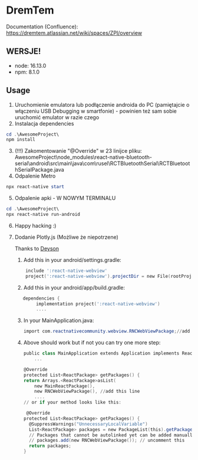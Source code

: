 # DremTem

Documentation (Confluence): https://dremtem.atlassian.net/wiki/spaces/ZPI/overview

## WERSJE!

-   node: 16.13.0
-   npm: 8.1.0

## Usage

1. Uruchomienie emulatora lub podłączenie androida do PC (pamiętajcie o włączeniu USB Debugging w smartfonie) - powinien też sam sobie uruchomić emulator w razie czego
2. Instalacja dependencies

```powershell
cd .\AwesomeProject\
npm install
```

3. (!!!) Zakomentowanie "@Override" w 23 linijce pliku: AwesomeProject\node_modules\react-native-bluetooth-serial\android\src\main\java\com\rusel\RCTBluetoothSerial\RCTBluetoothSerialPackage.java
4. Odpalenie Metro

```powershell
npx react-native start
```

5. Odpalenie apki - W NOWYM TERMINALU

```powershell
cd .\AwesomeProject\
npx react-native run-android
```

6. Happy hacking :)

7. Dodanie Plotly.js (Możliwe że niepotrzene)

    Thanks to [Deyson](https://stackoverflow.com/questions/61832232/invariant-violation-requirenativecomponent-rncwebview-was-not-found-in-the-u/64932506#64932506?newreg=2bce1754a2f049699cd4ef8e1c7953e8)

    1. Add this in your android/settings.gradle:

    ```powershell
        include ':react-native-webview'
        project(':react-native-webview').projectDir = new File(rootProject.projectDir, '../node_modules/react-native-webview/android')
    ```

    2. Add this in your android/app/build.gradle:

    ```powershell
       dependencies {
            implementation project(':react-native-webview')
            ....
    ```

    3. In your MainApplication.java:

        ```powershell
        import com.reactnativecommunity.webview.RNCWebViewPackage;//add this import
        ```

    4. Above should work but if not you can try one more step:

        ```powershell
        public class MainApplication extends Application implements ReactApplication {
            ...

        @Override
        protected List<ReactPackage> getPackages() {
        return Arrays.<ReactPackage>asList(
            new MainReactPackage(),
            new RNCWebViewPackage(), //add this line
            ....
        // or if your method looks like this:

         @Override
        protected List<ReactPackage> getPackages() {
          @SuppressWarnings("UnnecessaryLocalVariable")
          List<ReactPackage> packages = new PackageList(this).getPackages();
          // Packages that cannot be autolinked yet can be added manually here, for example:
          // packages.add(new RNCWebViewPackage()); // uncomment this
          return packages;
        }

        ```
